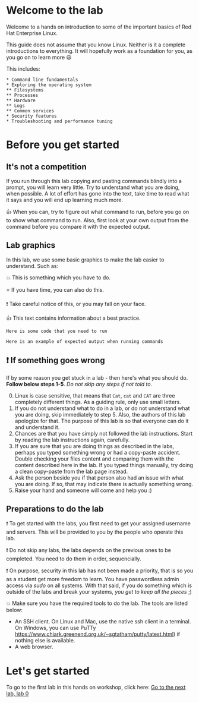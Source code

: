 # Welcome to the lab
Welcome to a hands on introduction to some of the important basics of Red Hat Enterprise Linux. 

This guide does not assume that you know Linux. Neither is it a complete introductions to everything. It will hopefully work as a foundation for you, as you go on to learn more 😃

This includes:
```
* Command line fundamentals
* Exploring the operating system
** Filesystems
** Processes
** Hardware
** Logs
** Common services
* Security features
* Troubleshooting and performance tuning
```

# Before you get started

## It's not a competition
If you run through this lab copying and pasting commands blindly into a prompt, you will learn very little.
Try to understand what you are doing, when possible. A lot of effort has gone into the text, take time to read what it says and you will end up learning much more.

👍 When you can, try to figure out what command to run, before you go on to show what command to run. Also, first look at your own output from the command before you compare it with the expected output.

## Lab graphics

In this lab, we use some basic graphics to make the lab easier to understand. Such as:

:boom: This is something which you have to do.

:star: If you have time, you can also do this.

:exclamation: Take careful notice of this, or you may fall on your face.

:thumbsup: This text contains information about a best practice.

```
Here is some code that you need to run
```

```
Here is an example of expected output when running commands
```

## :exclamation: If something goes wrong
If by some reason you get stuck in a lab - then here's what you should do. **Follow below steps 1-5**. _Do not skip any steps if not told to._

0. Linux is case sensitive, that means that ```Cat```, ```cat``` and ```CAT``` are three completely different things. As a guiding rule, only use small letters.
1. If you do not understand what to do in a lab, or do not understand what you are doing, skip immediately to step 5. Also, the authors of this lab apologize for that. The purpose of this lab is so that everyone can do it and understand it.
2. Chances are that you have simply not followed the lab instructions. Start by reading the lab instructions again, carefully.
3. If you are sure that you are doing things as described in the labs, perhaps you typed something wrong or had a copy-paste accident. Double checking your files content and comparing them with the content described here in the lab. If you typed things manually, try doing a clean copy-paste from the lab page instead.
4. Ask the person beside you if that person also had an issue with what you are doing. If so, that may indicate there is actually something wrong.
5. Raise your hand and someone will come and help you :)

## Preparations to do the lab

:exclamation: To get started with the labs, you first need to get your assigned username and servers. This will be provided to you by the people who operate this lab. 

:exclamation: Do not skip any labs, the labs depends on the previous ones to be completed. You need to do them in order, sequencially.

:exclamation: On purpose, security in this lab has not been made a priority, that is so you as a student get more freedom to learn. You have passwordless admin access via _sudo_ on all systems. With that said, if you do something which is outside of the labs and break your systems, _you get to keep all the pieces_ ;) 

:boom: Make sure you have the required tools to do the lab. The tools are listed below:
* An SSH client. On Linux and Mac, use the native ssh client in a terminal. On Windows, you can use PuTTy https://www.chiark.greenend.org.uk/~sgtatham/putty/latest.html) if nothing else is available.
* A web browser.


# Let's get started
To go to the first lab in this hands on workshop, click here: 
[Go to the next lab, lab 0](lab-0/README.md)


